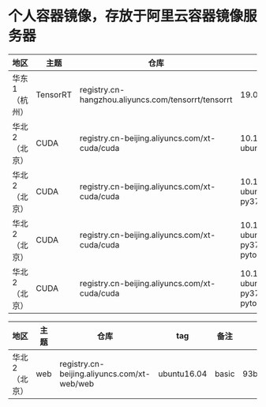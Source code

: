 # 个人容器镜像，存放于阿里云容器镜像服务器

地区 |主题 | 仓库 | tag | 备注 | Digest
-|-|-|-|-|-
华东1（杭州）| TensorRT | registry.cn-hangzhou.aliyuncs.com/tensorrt/tensorrt | 19.02-py2_tf1.14 | tensorrt+tensorflow1.14 | adf5ed9b87e7e8bf87375b842558337ab4bcb957f8c57564ea5bf01641f42eff 
华北2（北京）| CUDA | registry.cn-beijing.aliyuncs.com/xt-cuda/cuda | 10.1-cudnn7-runtime-ubuntu16.04 | 带CUDA的ubt系统镜像 | e6b365c666f3c161202f62b9a054a78bd030e94eb31adf65c458f937523f548e 
华北2（北京）| CUDA | registry.cn-beijing.aliyuncs.com/xt-cuda/cuda | 10.1-cudnn7-runtime-ubuntu16.04-miniconda3-py37-pytorch1_1_0 | 带CUDA的ubt系统镜像，添加miniconda3，torch1.1.0 | e8a6faa2ba5f036979951902ef0e3d39582fd2f7e9b8a899170daa87a5a8706d
华北2（北京）| CUDA | registry.cn-beijing.aliyuncs.com/xt-cuda/cuda | 10.1-cudnn7-runtime-ubuntu16.04-miniconda3-py37-pytorch1_1_0_gcc_fairseq | 带CUDA的ubt系统镜像，添加miniconda3，torch1.1.0，以及gcc，fairseq | efa99afd282cf7cd67ca0171e423d09acc750998b2f0ce5bcfe484ee68db3b5e
华北2（北京）| CUDA | registry.cn-beijing.aliyuncs.com/xt-cuda/cuda | 10.1-cudnn7-runtime-ubuntu16.04-miniconda3-py37-pytorch1_1_0_gcc_fairseq_vim | 带CUDA的ubt系统镜像，添加miniconda3，torch1.1.0，以及gcc，fairseq,vim | 40242d03859d011585893cc90df2df0b1fc9c8dd4f54fb1c42ab6815240527eb



地区 |主题 | 仓库 | tag | 备注 | Digest
-|-|-|-|-|-
华北2（北京）| web | registry.cn-beijing.aliyuncs.com/xt-web/web | ubuntu16.04 | basic | 93b34b7632eed4e9909cf7a140e162cdf1bbd984aef49b24cb1f7e0d6e2d67d0


